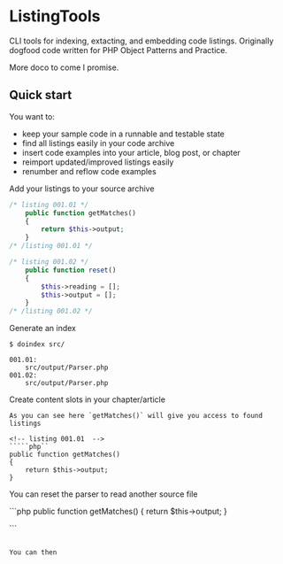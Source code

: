 # ListingTools

CLI tools for indexing, extacting, and  embedding code listings. Originally dogfood code written for PHP Object Patterns and Practice.

More doco to come I promise.

## Quick start
You want to: 

* keep your sample code in a runnable and testable state
* find all listings easily in your code archive
* insert code examples into your article, blog post, or chapter
* reimport updated/improved listings easily
* renumber and reflow code examples

Add your listings to your source archive

```php
/* listing 001.01 */
    public function getMatches()
    {
        return $this->output;
    }
/* /listing 001.01 */

/* listing 001.02 */
    public function reset()
    {
        $this->reading = [];
        $this->output = [];
    }
/* /listing 001.02 */
```

Generate an index

```
$ doindex src/

001.01: 
    src/output/Parser.php
001.02: 
    src/output/Parser.php
```

Create content slots in your chapter/article

```
As you can see here `getMatches()` will give you access to found listings

<!-- listing 001.01  -->
`````php``
public function getMatches()
{
    return $this->output;
}

```````
<!-- endlisting -->

You can reset the parser to read another source file

<!-- listing 001.01  -->
\`\`\`php
public function getMatches()
{
    return $this->output;
}

\`\`\`
<!-- endlisting -->
```

You can then
